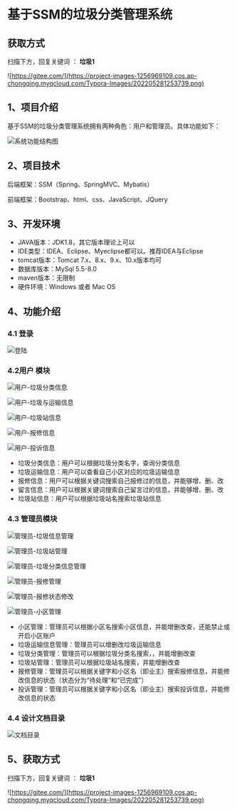 # 基于SSM的垃圾分类管理系统

## 获取方式

扫描下方，回复关键词  ： **垃圾1** 

![https://gitee.com/](https://project-images-1256969109.cos.ap-chongqing.myqcloud.com/Typora-Images/202205281253739.png)

## 1、项目介绍

基于SSM的垃圾分类管理系统拥有两种角色：用户和管理员。具体功能如下：

![系统功能结构图](https://project-images-1256969109.cos.ap-chongqing.myqcloud.com/Typora-Images/202205291131402.jpg)


## 2、项目技术

后端框架：SSM（Spring、SpringMVC、Mybatis）

前端框架：Bootstrap、html、css、JavaScript、JQuery

## 3、开发环境

- JAVA版本：JDK1.8，其它版本理论上可以
- IDE类型：IDEA、Eclipse、Myeclipse都可以。推荐IDEA与Eclipse
- tomcat版本：Tomcat 7.x、8.x、9.x、10.x版本均可
- 数据库版本：MySql 5.5-8.0
- maven版本：无限制
- 硬件环境：Windows 或者 Mac OS


## 4、功能介绍

### 4.1 登录

![登陆](https://project-images-1256969109.cos.ap-chongqing.myqcloud.com/Typora-Images/202205291131086.jpg)

### 4.2用户 模块

![用户-垃圾分类信息](https://project-images-1256969109.cos.ap-chongqing.myqcloud.com/Typora-Images/202205291131019.jpg)

![用户-垃圾与运输信息](https://project-images-1256969109.cos.ap-chongqing.myqcloud.com/Typora-Images/202205291131456.jpg)

![用户-垃圾站信息](https://project-images-1256969109.cos.ap-chongqing.myqcloud.com/Typora-Images/202205291131820.jpg)

![用户-报修信息](https://project-images-1256969109.cos.ap-chongqing.myqcloud.com/Typora-Images/202205291132298.jpg)

![用户-投诉信息](https://project-images-1256969109.cos.ap-chongqing.myqcloud.com/Typora-Images/202205291132776.jpg)

- 垃圾分类信息：用户可以根据垃圾分类名字，查询分类信息
- 垃圾运输信息：用户可以查看自己小区对应的垃圾运输信息
- 报修信息：用户可以根据关键词搜索自己报修过的信息，并能够增、删、改
- 留言信息：用户可以根据关键词搜索自己留言过的信息，并能够增、删、改
- 垃圾站信息：用户可以根据垃圾站名搜索垃圾站信息

### 4.3 管理员模块

![管理员-垃圾信息管理](https://project-images-1256969109.cos.ap-chongqing.myqcloud.com/Typora-Images/202205291134476.jpg)

![管理员-垃圾站管理](https://project-images-1256969109.cos.ap-chongqing.myqcloud.com/Typora-Images/202205291134836.jpg)

![管理员-垃圾分类信息管理](https://project-images-1256969109.cos.ap-chongqing.myqcloud.com/Typora-Images/202205291134120.jpg)

![管理员-报修管理](https://project-images-1256969109.cos.ap-chongqing.myqcloud.com/Typora-Images/202205291134478.jpg)

![管理员-报修状态修改](https://project-images-1256969109.cos.ap-chongqing.myqcloud.com/Typora-Images/202205291134666.jpg)

![管理员-小区管理](https://project-images-1256969109.cos.ap-chongqing.myqcloud.com/Typora-Images/202205291134832.jpg)

- 小区管理：管理员可以根据小区名搜索小区信息，并能增删改查，还能禁止或开启小区账户
- 垃圾运输信息管理：管理员可以增删改垃圾运输信息
- 垃圾分类管理：管理员可以根据垃圾分类名搜索，，并能增删改查
- 垃圾站管理：管理员可以根据垃圾站名搜索，并能增删改查
- 报修管理：管理员可以根据关键字和小区名（即业主）搜索报修信息，并能修改信息的状态（状态分为“待处理”和“已完成”）
- 投诉管理：管理员可以根据关键字和小区名（即业主）搜索投诉信息，并能修改信息的状态

### 4.4 设计文档目录

![文档目录](https://project-images-1256969109.cos.ap-chongqing.myqcloud.com/Typora-Images/202205291138962.jpg)

## 5、获取方式

扫描下方，回复关键词  ： **垃圾1** 



![https://gitee.com/](https://project-images-1256969109.cos.ap-chongqing.myqcloud.com/Typora-Images/202205281253739.png)

